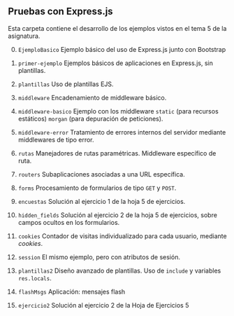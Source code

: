 ## Pruebas con Express.js

Esta carpeta contiene el desarrollo de los ejemplos vistos en el tema 5 de la asignatura.

0. `EjemploBasico`
Ejemplo básico del uso de Express.js junto con Bootstrap

1. `primer-ejemplo`
Ejemplos básicos de aplicaciones en Express.js, sin plantillas.

2. `plantillas`
Uso de plantillas EJS.

3. `middleware`
Encadenamiento de middleware básico.

4. `middleware-basico`
Ejemplo con los middleware `static` (para recursos estáticos) `morgan` (para depuración de peticiones).

5. `middleware-error`
Tratamiento de errores internos del servidor mediante middlewares de tipo error.

6. `rutas`
Manejadores de rutas paramétricas. Middleware específico de ruta.

7. `routers`
Subaplicaciones asociadas a una URL específica.

8. `forms`
Procesamiento de formularios de tipo `GET` y `POST`.

9. `encuestas`
Solución al ejercicio 1 de la hoja 5 de ejercicios.

10. `hidden_fields`
Solución al ejercicio 2 de la hoja 5 de ejercicios, sobre campos ocultos en los formularios.

11. `cookies`
Contador de visitas individualizado para cada usuario, mediante *cookies*.

12. `session`
El mismo ejemplo, pero con atributos de sesión.

13. `plantillas2`
Diseño avanzado de plantillas. Uso de `include` y variables `res.locals`.

14. `flashMsgs`
Aplicación: mensajes flash

15. `ejercicio2`
Solución al ejercicio 2 de la Hoja de Ejercicios 5
